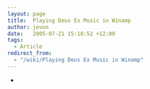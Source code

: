 ```yaml
---
layout: page
title:  Playing Deus Ex Music in Winamp
author: jevon
date:   2005-07-21 15:18:52 +12:00
tags:
  - Article
redirect_from:
  - "/wiki/Playing Deus Ex Music in Winamp"
---
```


-
